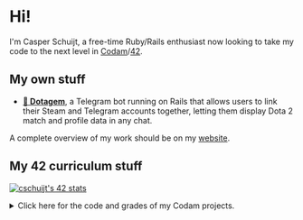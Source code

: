 # Hi!
I'm Casper Schuijt, a free-time Ruby/Rails enthusiast now looking to take my code to the next level in [Codam](https://codam.nl)/[42](https://42network.org).

## My own stuff
* __[💎 Dotagem](https://github.com/dotagem/dotagem)__, a Telegram bot running on Rails that allows users to link their Steam and Telegram accounts together, letting them display Dota 2 match and profile data in any chat.

A complete overview of my work should be on my [website](https://cschuijt.nl).

## My 42 curriculum stuff

[![cschuijt's 42 stats](https://badge42.vercel.app/api/v2/cl9h462ml00460gl8kkwan6bt/stats?cursusId=21&coalitionId=59)](https://github.com/JaeSeoKim/badge42)

<details>
  <summary>Click here for the code and grades of my Codam projects.</summary>

### Rank 0
| Project | Grade | Description |
| ------- | ----- | ----------- |
| [**libft**](https://github.com/cschuijt/libft) | [![125/100](https://badge42.vercel.app/api/v2/cl9h462ml00460gl8kkwan6bt/project/2818084)](https://github.com/cschuijt/libft) | A library of functions and utilities, largely replicating standard C library behavior, for use in future projects. |

### Rank 1
| Project | Grade | Description |
| ------- | ----- | ----------- |
| [**ft_printf**](https://github.com/cschuijt/ft_printf) | [![100/100](https://badge42.vercel.app/api/v2/cl9h462ml00460gl8kkwan6bt/project/2843914)](https://github.com/cschuijt/ft_printf) | Exploring variadic functions by writing a lean mean version of the standard `printf` function. |
| [**get_next_line**](https://github.com/cschuijt/get_next_line) | [![100/100](https://badge42.vercel.app/api/v2/cl9h462ml00460gl8kkwan6bt/project/2843915)](https://github.com/cschuijt/get_next_line) | A function which, when called multiple times, returns the next line from the given file descriptor, at any given buffer size. |
| [**Born2beroot**](https://github.com/cschuijt/born2beroot) | [![100/100](https://badge42.vercel.app/api/v2/cl9h462ml00460gl8kkwan6bt/project/2843913)](https://github.com/cschuijt/born2beroot) | Setting up a server in a virtual machine following strict rules. This repo contains my monitoring shell script for this project. |

### Rank 2
| Project | Grade | Description |
| ------- | ----- | ----------- |
| **push_swap** | [![Subscribed](https://badge42.vercel.app/api/v2/cl9h462ml00460gl8kkwan6bt/project/2871742)](https://github.com/cschuijt/push_swap) | Implementing a sorting algorithm to sort through a stack of integers using a specific set of actions, in the lowest amount of moves possible. |
| [**so_long**](https://github.com/cschuijt/so_long) | [![Subscribed](https://badge42.vercel.app/api/v2/cl9h462ml00460gl8kkwan6bt/project/2875393)](https://github.com/cschuijt/so_long) | Part of the first set of graphics projects, the goal is to write a small 2D game using the minimalistic MLX library. |
| **pipex** | [![Subscribed](https://badge42.vercel.app/api/v2/cl9h462ml00460gl8kkwan6bt/project/2875314)](https://github.com/cschuijt/pipex) | A program that is supposed to replicate shell piping behavior, as an introduction to pipes and redirection. |

</details>
